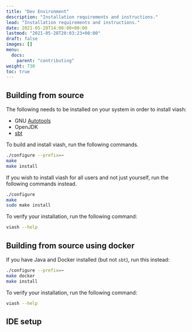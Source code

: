 ```yaml
---
title: "Dev Environment"
description: "Installation requirements and instructions."
lead: "Installation requirements and instructions."
date: 2021-05-28T14:00:00+00:00
lastmod: "2021-05-28T20:03:23+00:00"
draft: false
images: []
menu:
  docs:
    parent: "contributing"
weight: 730
toc: true
---
```




## Building from source

The following needs to be installed on your system in order to install
viash:

-   GNU
    [Autotools](https://www.gnu.org/software/automake/manual/html_node/Autotools-Introduction.html#Autotools-Introduction)
-   OpenJDK
-   [sbt](https://www.scala-sbt.org/)

To build and install viash, run the following commands.

``` bash
./configure --prefix=~
make
make install
```

If you wish to install viash for all users and not just yourself, run
the following commands instead.

``` bash
./configure
make
sudo make install
```

To verify your installation, run the following command:

``` bash
viash --help
```

## Building from source using docker

If you have Java and Docker installed (but not `sbt`), run this instead:

``` bash
./configure --prefix=~
make docker
make install
```

To verify your installation, run the following command:

``` bash
viash --help
```

## IDE setup

<!-- todo: document -->
